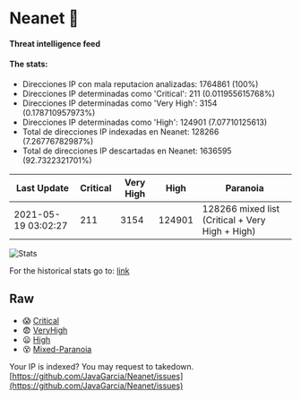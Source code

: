 # Neanet :hocho:
#### Threat intelligence feed
#### The stats:

- Direcciones IP con mala reputacion analizadas: 1764861 (100%)
- Direcciones IP determinadas como 'Critical':  211 (0.011955615768%)
- Direcciones IP determinadas como 'Very High':  3154 (0.178710957973%)
- Direcciones IP determinadas como 'High':  124901 (7.07710125613)
- Total de direcciones IP indexadas en Neanet:  128266 (7.26776782987%)
- Total de direcciones IP descartadas en Neanet:  1636595 (92.7322321701%)

| Last Update | Critical | Very High | High | Paranoia |
| --- | --- | --- | --- | --- |
| 2021-05-19 03:02:27 | 211 | 3154 | 124901 | 128266 mixed list (Critical + Very High + High)|

![Stats](https://docs.google.com/spreadsheets/d/e/2PACX-1vSnaNMIXVabIpDJjufMlzH7poXnshF3mgd8Is1g9ytUEzVsP5my4Trn8f-xkoLLQ38xpL3HtmUexLo6/pubchart?oid=501124687&format=image)

For the historical stats go to: [link](/stats.csv)
## Raw
- :scream: [Critical](https://raw.githubusercontent.com/JavaGarcia/Neanet/master/blacklists/neanet_critical.txt)
- :fearful: [VeryHigh](https://raw.githubusercontent.com/JavaGarcia/Neanet/master/blacklists/neanet_veryHigh.txtt)
- :frowning: [High](https://raw.githubusercontent.com/JavaGarcia/Neanet/master/blacklists/neanet_high.txt)
- :dizzy_face: [Mixed-Paranoia](https://raw.githubusercontent.com/JavaGarcia/Neanet/master/blacklists/neanet_all.txt)


Your IP is indexed? You may request to takedown. [https://github.com/JavaGarcia/Neanet/issues](https://github.com/JavaGarcia/Neanet/issues)




































































































































































































































































































































































































































































































































































































































































































































































































































































































































































































































































































































































































































































































































































































































































































































































































































































































































































































































































































































































































































































































































































































































































































































































































































































































































































































































































































































































































































































































































































































































































































































































































































































































































































































































































































































































































































































































































































































































































































































































































































































































































































































































































































































































































































































































































































































































































































































































































































































































































































































































































































































































































































































































































































































































































































































































































































































































































































































































































































































































































































































































































































































































































































































































































































































































































































































































































